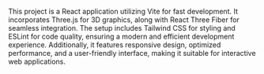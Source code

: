 This project is a React application utilizing Vite for fast development. It incorporates Three.js for 3D graphics, along with React Three Fiber for seamless integration. The setup includes Tailwind CSS for styling and ESLint for code quality, ensuring a modern and efficient development experience. Additionally, it features responsive design, optimized performance, and a user-friendly interface, making it suitable for interactive web applications.
